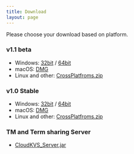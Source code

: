 ```yaml
---
title: Download
layout: page
---
```


Please choose your download based on platform.

### v1.1 beta

* Windows: [32bit](https://github.com/xulihang/BasicCAT/releases/download/v1.1-beta/BasicCAT-windows-x86.exe) /  [64bit](https://github.com/xulihang/BasicCAT/releases/download/v1.1-beta/BasicCAT-windows-x64.exe)
* macOS:  [DMG](https://github.com/xulihang/BasicCAT/releases/download/v1.1-beta/BasicCAT_mac.dmg)
* Linux and other:  [CrossPlatfroms.zip](https://github.com/xulihang/BasicCAT/releases/download/v1.1-beta/BasicCAT-crossplatforms.zip)


### v1.0 Stable

* Windows: [32bit](https://github.com/xulihang/BasicCAT/releases/download/v1.0/BasicCAT-windows-x86.exe) /  [64bit](https://github.com/xulihang/BasicCAT/releases/download/v1.0/BasicCAT-windows-x64.exe)
* macOS:  [DMG](https://github.com/xulihang/BasicCAT/releases/download/v1.0/BasicCAT_mac.dmg)
* Linux and other:  [CrossPlatfroms.zip](https://github.com/xulihang/BasicCAT/releases/download/v1.0/BasicCAT-crossplatforms.zip)

### TM and Term sharing Server

*  [CloudKVS_Server.jar](https://github.com/xulihang/BasicCAT/releases/download/v1.1-beta/CloudKVS_Server.jar)